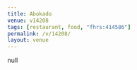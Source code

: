 ```yaml
---
title: Abokado
venue: v14208
tags: [restaurant, food, "fhrs:414586"]
permalink: /v/14208/
layout: venue
---
```

null